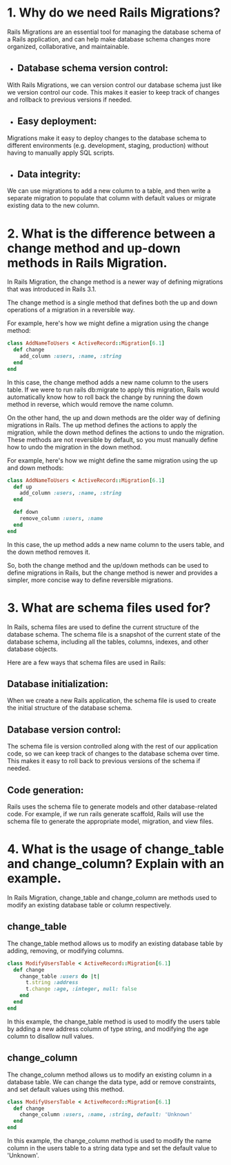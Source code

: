 
# 1. Why do we need Rails Migrations?

Rails Migrations are an essential tool for managing the database schema of a Rails application, and can help make database schema changes more organized, collaborative, and maintainable.

* ## Database schema version control:
With Rails Migrations, we can version control our database schema just like we version control our code. This makes it easier to keep track of changes and rollback to previous versions if needed.

* ## Easy deployment:
Migrations make it easy to deploy changes to the database schema to different environments (e.g. development, staging, production) without having to manually apply SQL scripts.

* ## Data integrity:
We can use migrations to add a new column to a table, and then write a separate migration to populate that column with default values or migrate existing data to the new column.

# 2. What is the difference between a change method and up-down methods in Rails Migration.

In Rails Migration, the change method is a newer way of defining migrations that was introduced in Rails 3.1.<br>

The change method is a single method that defines both the up and down operations of a migration in a reversible way.

For example, here's how we might define a migration using the change method:

```ruby
class AddNameToUsers < ActiveRecord::Migration[6.1]
  def change
    add_column :users, :name, :string
  end
end
```
In this case, the change method adds a new name column to the users table. If we were to run rails db:migrate to apply this migration, Rails would automatically know how to roll back the change by running the down method in reverse, which would remove the name column.

On the other hand, the up and down methods are the older way of defining migrations in Rails. The up method defines the actions to apply the migration, while the down method defines the actions to undo the migration. These methods are not reversible by default, so you must manually define how to undo the migration in the down method.

For example, here's how we might define the same migration using the up and down methods:


```ruby
class AddNameToUsers < ActiveRecord::Migration[6.1]
  def up
    add_column :users, :name, :string
  end

  def down
    remove_column :users, :name
  end
end
```
In this case, the up method adds a new name column to the users table, and the down method removes it. 

So, both the change method and the up/down methods can be used to define migrations in Rails, but the change method is newer and provides a simpler, more concise way to define reversible migrations.

# 3. What are schema files used for?
In Rails, schema files are used to define the current structure of the database schema. The schema file is a snapshot of the current state of the database schema, including all the tables, columns, indexes, and other database objects.

Here are a few ways that schema files are used in Rails:

## Database initialization:
When we create a new Rails application, the schema file is used to create the initial structure of the database schema.

## Database version control:
The schema file is version controlled along with the rest of our application code, so we can keep track of changes to the database schema over time. This makes it easy to roll back to previous versions of the schema if needed.

## Code generation:
Rails uses the schema file to generate models and other database-related code. For example, if we run rails generate scaffold, Rails will use the schema file to generate the appropriate model, migration, and view files.


# 4. What is the usage of change_table and change_column? Explain with an example.
In Rails Migration, change_table and change_column are methods used to modify an existing database table or column respectively.
## change_table
The change_table method allows us to modify an existing database table by adding, removing, or modifying columns.

```ruby
class ModifyUsersTable < ActiveRecord::Migration[6.1]
  def change
    change_table :users do |t|
      t.string :address
      t.change :age, :integer, null: false
    end
  end
end

```
In this example, the change_table method is used to modify the users table by adding a new address column of type string, and modifying the age column to disallow null values.

## change_column
The change_column method allows us to modify an existing column in a database table. We can change the data type, add or remove constraints, and set default values using this method.
```ruby
class ModifyUsersTable < ActiveRecord::Migration[6.1]
  def change
    change_column :users, :name, :string, default: 'Unknown'
  end
end

```

In this example, the change_column method is used to modify the name column in the users table to a string data type and set the default value to 'Unknown'.
